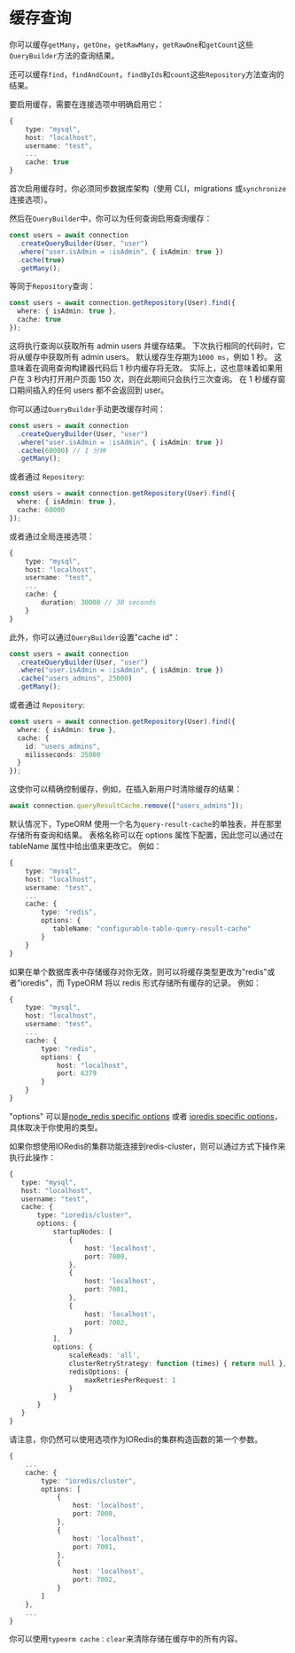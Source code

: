 # 缓存查询

你可以缓存`getMany`，`getOne`，`getRawMany`，`getRawOne`和`getCount`这些`QueryBuilder`方法的查询结果。

还可以缓存`find`，`findAndCount`，`findByIds`和`count`这些`Repository`方法查询的结果。

要启用缓存，需要在连接选项中明确启用它：

```typescript
{
    type: "mysql",
    host: "localhost",
    username: "test",
    ...
    cache: true
}
```

首次启用缓存时，你必须同步数据库架构（使用 CLI，migrations 或`synchronize`连接选项）。

然后在`QueryBuilder`中，你可以为任何查询启用查询缓存：

```typescript
const users = await connection
  .createQueryBuilder(User, "user")
  .where("user.isAdmin = :isAdmin", { isAdmin: true })
  .cache(true)
  .getMany();
```

等同于`Repository`查询：

```typescript
const users = await connection.getRepository(User).find({
  where: { isAdmin: true },
  cache: true
});
```

这将执行查询以获取所有 admin users 并缓存结果。
下次执行相同的代码时，它将从缓存中获取所有 admin users。
默认缓存生存期为`1000 ms`，例如 1 秒。
这意味着在调用查询构建器代码后 1 秒内缓存将无效。
实际上，这也意味着如果用户在 3 秒内打开用户页面 150 次，则在此期间只会执行三次查询。
在 1 秒缓存窗口期间插入的任何 users 都不会返回到 user。

你可以通过`QueryBuilder`手动更改缓存时间：

```typescript
const users = await connection
  .createQueryBuilder(User, "user")
  .where("user.isAdmin = :isAdmin", { isAdmin: true })
  .cache(60000) // 1 分钟
  .getMany();
```

或者通过 `Repository`:

```typescript
const users = await connection.getRepository(User).find({
  where: { isAdmin: true },
  cache: 60000
});
```

或者通过全局连接选项：

```typescript
{
    type: "mysql",
    host: "localhost",
    username: "test",
    ...
    cache: {
        duration: 30000 // 30 seconds
    }
}
```

此外，你可以通过`QueryBuilder`设置"cache id"：

```typescript
const users = await connection
  .createQueryBuilder(User, "user")
  .where("user.isAdmin = :isAdmin", { isAdmin: true })
  .cache("users_admins", 25000)
  .getMany();
```

或者通过 `Repository`:

```typescript
const users = await connection.getRepository(User).find({
  where: { isAdmin: true },
  cache: {
    id: "users_admins",
    milisseconds: 25000
  }
});
```

这使你可以精确控制缓存，例如，在插入新用户时清除缓存的结果：

```typescript
await connection.queryResultCache.remove(["users_admins"]);
```

默认情况下，TypeORM 使用一个名为`query-result-cache`的单独表，并在那里存储所有查询和结果。
表格名称可以在 options 属性下配置，因此您可以通过在 tableName 属性中给出值来更改它。
例如：

```typescript
{
    type: "mysql",
    host: "localhost",
    username: "test",
    ...
    cache: {
        type: "redis",
        options: {
           tableName: "configurable-table-query-result-cache"
        }
    }
}
```

如果在单个数据库表中存储缓存对你无效，则可以将缓存类型更改为"redis"或者"ioredis"，而 TypeORM 将以 redis 形式存储所有缓存的记录。
例如：

```typescript
{
    type: "mysql",
    host: "localhost",
    username: "test",
    ...
    cache: {
        type: "redis",
        options: {
            host: "localhost",
            port: 6379
        }
    }
}
```

"options" 可以是[node_redis specific options](https://github.com/NodeRedis/node_redis#options-object-properties) 或者
[ioredis specific options](https://github.com/luin/ioredis/blob/master/API.md#new-redisport-host-options)，具体取决于你使用的类型。

如果你想使用IORedis的集群功能连接到redis-cluster，则可以通过方式下操作来执行此操作：

 ```typescript
{
    type: "mysql",
    host: "localhost",
    username: "test",
    cache: {
        type: "ioredis/cluster",
        options: {
            startupNodes: [
                {
                    host: 'localhost',
                    port: 7000,
                },
                {
                    host: 'localhost',
                    port: 7001,
                },
                {
                    host: 'localhost',
                    port: 7002,
                }
            ],
            options: {
                scaleReads: 'all',
                clusterRetryStrategy: function (times) { return null },
                redisOptions: {
                    maxRetriesPerRequest: 1
                }
            }
        }
    }
}
```

请注意，你仍然可以使用选项作为IORedis的集群构造函数的第一个参数。

``` typescript
{
    ...
    cache: {
        type: "ioredis/cluster",
        options: [
            {
                host: 'localhost',
                port: 7000,
            },
            {
                host: 'localhost',
                port: 7001,
            },
            {
                host: 'localhost',
                port: 7002,
            }
        ]
    },
    ...
}
```

你可以使用`typeorm cache：clear`来清除存储在缓存中的所有内容。
